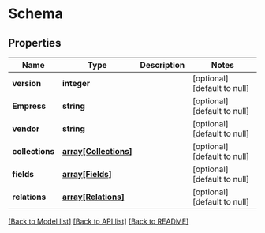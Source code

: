 # Schema

## Properties
Name | Type | Description | Notes
------------ | ------------- | ------------- | -------------
**version** | **integer** |  | [optional] [default to null]
**Empress** | **string** |  | [optional] [default to null]
**vendor** | **string** |  | [optional] [default to null]
**collections** | [**array[Collections]**](Collections.md) |  | [optional] [default to null]
**fields** | [**array[Fields]**](Fields.md) |  | [optional] [default to null]
**relations** | [**array[Relations]**](Relations.md) |  | [optional] [default to null]

[[Back to Model list]](../README.md#documentation-for-models) [[Back to API list]](../README.md#documentation-for-api-endpoints) [[Back to README]](../README.md)


